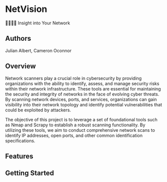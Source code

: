 # NetVision
🕵🏻‍♂️🚨 Insight into Your Network

## Authors
Julian Albert, Cameron Oconnor

## Overview
Network scanners play a crucial role in cybersecurity by providing organizations with the ability to identify, assess, and manage security risks within their network infrastructure. These tools are essential for maintaining the security and integrity of networks in the face of evolving cyber threats. By scanning network devices, ports, and services, organizations can gain visibility into their network topology and identify potential vulnerabilities that could be exploited by attackers. 

The objective of this project is to leverage a set of foundational tools such as Nmap and Scrapy to establish a robust scanning functionality. By utilizing these tools, we aim to conduct comprehensive network scans to identify IP addresses, open ports, and other common identification specifications. 

## Features


## Getting Started
